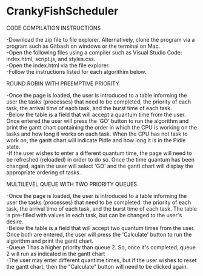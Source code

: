 # CrankyFishScheduler
CODE COMPILATION INSTRUCTIONS

-Download the zip file to file explorer. Alternatively, clone the program via a program such as Gitbash on windows or the terminal on Mac.<br/>
-Open the following files using a compiler such as Visual Studio Code: index.html, script.js, and styles.css.<br/>
-Open the index.html via the file explorer.<br/>
-Follow the instructions listed for each algorithim below.<br/>

ROUND ROBIN WITH PREEMPTIVE PRIORITY

-Once the page is loaded, the user is introduced to a table informing the user the tasks (processes) that need to be completed, the priority of each task, the arrival time of each task, and the burst time of each task. <br/>
-Below the table is a field that will accept a quantum time from the user. Once entered the user will press the 'GO' button to run the algorithm and print the gantt chart containing the order in which the CPU is working on the tasks and how long it works on each task. When the CPU has not task to work on, the gantt chart will indicate Pidle and how long it is in the Pidle state.<br/>
-If the user wishes to enter a different quantum time, the page will need to be refreshed (reloaded) in order to do so. Once the time quantum has been changed, again the user will select 'GO' and the gantt chart will display the appropriate ordering of tasks. 


MULTILEVEL QUEUE WITH TWO PRIORITY QUEUES

-Once the page is loaded, the user is introduced to a table informing the user the tasks (processes) that need to be completed: the priority of each task, the arrival time of each task, and the burst time of each task. The table is pre-filled with values in each task, but can be changed to the user's desire.<br/>
-Below the table is a field that will accept two quantum times from the user. Once both are entered, the user will press the 'Calculate' button to run the algorithm and print the gantt chart.<br/>
-Queue 1 has a higher priority than queue 2. So, once it's completed, queue 2 will run as indicated in the gantt chart <br/>
-The user may enter different quantime times, but if the user wishes to reset the gantt chart, then the "Calculate" button will need to be clicked again. 
